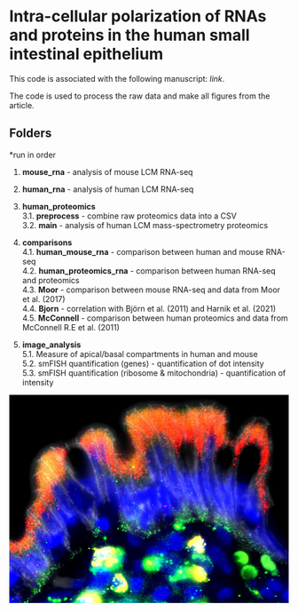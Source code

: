 # Intra-cellular polarization of RNAs and proteins in the human small intestinal epithelium
This code is associated with the following manuscript: *link*.

The code is used to process the raw data and make all figures from the article.

## Folders
*run in order 
1. **mouse_rna** - analysis of mouse LCM RNA-seq
2. **human_rna** - analysis of human LCM RNA-seq
3. **human_proteomics**  
   3.1. **preprocess** - combine raw proteomics data into a CSV  
   3.2. **main** - analysis of human LCM mass-spectrometry proteomics 
4. **comparisons**  
   4.1. **human_mouse_rna** - comparison between human and mouse RNA-seq  
   4.2. **human_proteomics_rna** - comparison between human RNA-seq and proteomics  
   4.3. **Moor** - comparison between mouse RNA-seq and data from Moor et al. (2017)  
   4.4. **Bjorn** - correlation with Björn et al. (2011) and Harnik et al. (2021)  
   4.5. **McConnell** - comparison between human proteomics and data from McConnell R.E et al. (2011)

5. **image_analysis**  
   5.1. Measure of apical/basal compartments in human and mouse  
   5.2. smFISH quantification (genes) - quantification of dot intensity  
   5.3. smFISH quantification (ribosome & mitochondria) - quantification of intensity


![](image.jpg)

